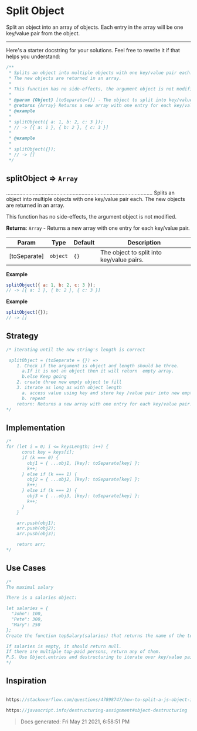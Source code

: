 # Split Object

Split an object into an array of objects. Each entry in the array will be one key/value pair from the object.

---

Here's a starter docstring for your solutions. Feel free to rewrite it if that helps you understand:

```js
/**
 * Splits an object into multiple objects with one key/value pair each.
 * The new objects are returned in an array.
 *
 * This function has no side-effects, the argument object is not modified
 *
 * @param {Object} [toSeparate={}] - The object to split into key/value pairs.
 * @returns {Array} Returns a new array with one entry for each key/value pair.
 * @example
 *
 * splitObject({ a: 1, b: 2, c: 3 });
 * // -> [{ a: 1 }, { b: 2 }, { c: 3 }]
 *
 * @example
 *
 * splitObject({});
 * // -> []
 */
```

<!-- BEGIN DOCS -->

<a name="splitObject"></a>

## splitObject ⇒ <code>Array</code>

...................................................................................................
Splits an object into multiple objects with one key/value pair each.
The new objects are returned in an array.

This function has no side-effects, the argument object is not modified.

**Returns**: <code>Array</code> - Returns a new array with one entry for each key/value pair.

| Param        | Type                | Default         | Description                               |
| ------------ | ------------------- | --------------- | ----------------------------------------- |
| [toSeparate] | <code>object</code> | <code>{}</code> | The object to split into key/value pairs. |

**Example**

```js
splitObject({ a: 1, b: 2, c: 3 });
// -> [{ a: 1 }, { b: 2 }, { c: 3 }]
```

**Example**

```js
splitObject({});
// -> []
```

## Strategy

```js
/* iterating until the new string's length is correct

 splitObject = (toSeparate = {}) => 
    1. Check if the argument is object and length should be three.
      a.If it is not an object then it will return  empty array.
      b.else Keep going 
    2. create three new empty object to fill 
    3. iterate as long as with object length
      a. access value using key and store key /value pair into new empty object.keep going 
      b. repeat
    return: Returns a new array with one entry for each key/value pair.
*/
```

## Implementation

```js
/*
for (let i = 0; i <= keysLength; i++) {
      const key = keys[i];
      if (k === 0) {
        obj1 = { ...obj1, [key]: toSeparate[key] };
        k++;
      } else if (k === 1) {
        obj2 = { ...obj2, [key]: toSeparate[key] };
        k++;
      } else if (k === 2) {
        obj3 = { ...obj3, [key]: toSeparate[key] };
        k++;
      }
    }

    arr.push(obj1);
    arr.push(obj2);
    arr.push(obj3);

    return arr;
*/

```

## Use Cases

```js
/*
The maximal salary

There is a salaries object:

let salaries = {
  "John": 100,
  "Pete": 300,
  "Mary": 250
};
Create the function topSalary(salaries) that returns the name of the top-paid person.

If salaries is empty, it should return null.
If there are multiple top-paid persons, return any of them.
P.S. Use Object.entries and destructuring to iterate over key/value pairs
*/
```

## Inspiration

```js

https://stackoverflow.com/questions/47898747/how-to-split-a-js-object-into-an-array-of-key-value-pairs

https://javascript.info/destructuring-assignment#object-destructuring
```

> Docs generated: Fri May 21 2021, 6:58:51 PM

<!-- END DOCS -->
